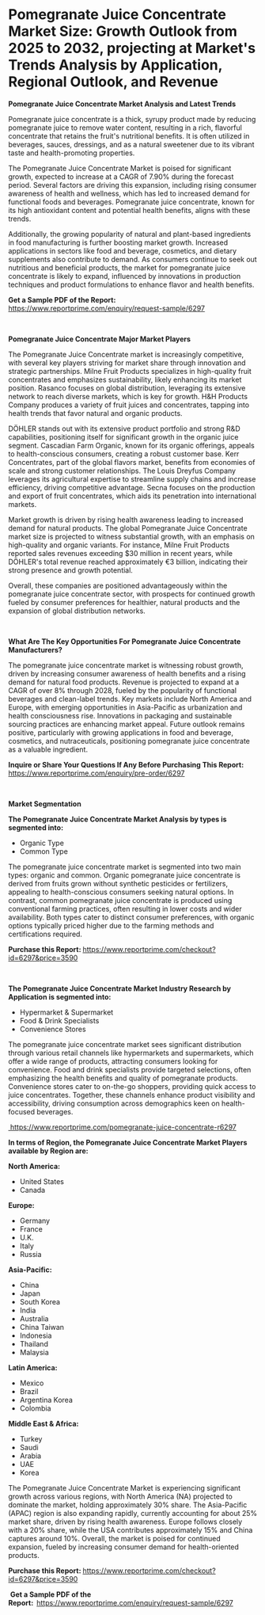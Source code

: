 <p><h1>Pomegranate Juice Concentrate Market Size: Growth Outlook from 2025 to 2032, projecting at Market's Trends Analysis by Application, Regional Outlook, and Revenue</h1></p><p><strong>Pomegranate Juice Concentrate Market Analysis and Latest Trends</strong></p>
<p><p>Pomegranate juice concentrate is a thick, syrupy product made by reducing pomegranate juice to remove water content, resulting in a rich, flavorful concentrate that retains the fruit's nutritional benefits. It is often utilized in beverages, sauces, dressings, and as a natural sweetener due to its vibrant taste and health-promoting properties.</p><p>The Pomegranate Juice Concentrate Market is poised for significant growth, expected to increase at a CAGR of 7.90% during the forecast period. Several factors are driving this expansion, including rising consumer awareness of health and wellness, which has led to increased demand for functional foods and beverages. Pomegranate juice concentrate, known for its high antioxidant content and potential health benefits, aligns with these trends.</p><p>Additionally, the growing popularity of natural and plant-based ingredients in food manufacturing is further boosting market growth. Increased applications in sectors like food and beverage, cosmetics, and dietary supplements also contribute to demand. As consumers continue to seek out nutritious and beneficial products, the market for pomegranate juice concentrate is likely to expand, influenced by innovations in production techniques and product formulations to enhance flavor and health benefits.</p></p>
<p><strong>Get a Sample PDF of the Report:&nbsp;</strong> <a href="https://www.reportprime.com/enquiry/request-sample/6297?utm_campaign=4581&utm_medium=2&utm_source=Github&utm_content=ia&utm_term=15052025&utm_id=pomegranate-juice-concentrate">https://www.reportprime.com/enquiry/request-sample/6297</a></p>
<p>&nbsp;</p>
<p><strong>Pomegranate Juice Concentrate Major Market Players</strong></p>
<p><p>The Pomegranate Juice Concentrate market is increasingly competitive, with several key players striving for market share through innovation and strategic partnerships. Milne Fruit Products specializes in high-quality fruit concentrates and emphasizes sustainability, likely enhancing its market position. Rasanco focuses on global distribution, leveraging its extensive network to reach diverse markets, which is key for growth. H&H Products Company produces a variety of fruit juices and concentrates, tapping into health trends that favor natural and organic products.</p><p>DÖHLER stands out with its extensive product portfolio and strong R&D capabilities, positioning itself for significant growth in the organic juice segment. Cascadian Farm Organic, known for its organic offerings, appeals to health-conscious consumers, creating a robust customer base. Kerr Concentrates, part of the global flavors market, benefits from economies of scale and strong customer relationships. The Louis Dreyfus Company leverages its agricultural expertise to streamline supply chains and increase efficiency, driving competitive advantage. Secna focuses on the production and export of fruit concentrates, which aids its penetration into international markets.</p><p>Market growth is driven by rising health awareness leading to increased demand for natural products. The global Pomegranate Juice Concentrate market size is projected to witness substantial growth, with an emphasis on high-quality and organic variants. For instance, Milne Fruit Products reported sales revenues exceeding $30 million in recent years, while DÖHLER's total revenue reached approximately €3 billion, indicating their strong presence and growth potential.</p><p>Overall, these companies are positioned advantageously within the pomegranate juice concentrate sector, with prospects for continued growth fueled by consumer preferences for healthier, natural products and the expansion of global distribution networks.</p></p>
<p>&nbsp;</p>
<p><strong>What Are The Key Opportunities For Pomegranate Juice Concentrate Manufacturers?</strong></p>
<p><p>The pomegranate juice concentrate market is witnessing robust growth, driven by increasing consumer awareness of health benefits and a rising demand for natural food products. Revenue is projected to expand at a CAGR of over 8% through 2028, fueled by the popularity of functional beverages and clean-label trends. Key markets include North America and Europe, with emerging opportunities in Asia-Pacific as urbanization and health consciousness rise. Innovations in packaging and sustainable sourcing practices are enhancing market appeal. Future outlook remains positive, particularly with growing applications in food and beverage, cosmetics, and nutraceuticals, positioning pomegranate juice concentrate as a valuable ingredient.</p></p>
<p><strong>Inquire or Share Your Questions If Any Before Purchasing This Report:</strong> <a href="https://www.reportprime.com/enquiry/pre-order/6297?utm_campaign=4581&utm_medium=2&utm_source=Github&utm_content=ia&utm_term=15052025&utm_id=pomegranate-juice-concentrate">https://www.reportprime.com/enquiry/pre-order/6297</a></p>
<p>&nbsp;</p>
<p><strong>Market Segmentation</strong></p>
<p><strong>The Pomegranate Juice Concentrate Market Analysis by types is segmented into:</strong></p>
<p><ul><li>Organic Type</li><li>Common Type</li></ul></p>
<p><p>The pomegranate juice concentrate market is segmented into two main types: organic and common. Organic pomegranate juice concentrate is derived from fruits grown without synthetic pesticides or fertilizers, appealing to health-conscious consumers seeking natural options. In contrast, common pomegranate juice concentrate is produced using conventional farming practices, often resulting in lower costs and wider availability. Both types cater to distinct consumer preferences, with organic options typically priced higher due to the farming methods and certifications required.</p></p>
<p><strong>Purchase this Report:&nbsp;</strong><a href="https://www.reportprime.com/checkout?id=6297&price=3590&utm_campaign=4581&utm_medium=2&utm_source=Github&utm_content=ia&utm_term=15052025&utm_id=pomegranate-juice-concentrate">https://www.reportprime.com/checkout?id=6297&price=3590</a></p>
<p>&nbsp;</p>
<p><strong>The Pomegranate Juice Concentrate Market Industry Research by Application is segmented into:</strong></p>
<p><ul><li>Hypermarket & Supermarket</li><li>Food & Drink Specialists</li><li>Convenience Stores</li></ul></p>
<p><p>The pomegranate juice concentrate market sees significant distribution through various retail channels like hypermarkets and supermarkets, which offer a wide range of products, attracting consumers looking for convenience. Food and drink specialists provide targeted selections, often emphasizing the health benefits and quality of pomegranate products. Convenience stores cater to on-the-go shoppers, providing quick access to juice concentrates. Together, these channels enhance product visibility and accessibility, driving consumption across demographics keen on health-focused beverages.</p></p>
<p><a href="https://www.reportprime.com/pomegranate-juice-concentrate-r6297?utm_campaign=4581&utm_medium=2&utm_source=Github&utm_content=ia&utm_term=15052025&utm_id=pomegranate-juice-concentrate">&nbsp;https://www.reportprime.com/pomegranate-juice-concentrate-r6297</a></p>
<p><strong>In terms of Region, the Pomegranate Juice Concentrate Market Players available by Region are:</strong></p>
<p>
    <p> <strong> North America: </strong>
        <ul>
            <li>United States</li>
            <li>Canada</li>
        </ul>
        </p> 
    <p> <strong> Europe: </strong>
        <ul>
            <li>Germany</li>
            <li>France</li>
            <li>U.K.</li>
            <li>Italy</li>
            <li>Russia</li>
        </ul>
        </p> 
    <p> <strong> Asia-Pacific: </strong>
        <ul>
            <li>China</li>
            <li>Japan</li>
            <li>South Korea</li>
            <li>India</li>
            <li>Australia</li>
            <li>China Taiwan</li>
            <li>Indonesia</li>
            <li>Thailand</li>
            <li>Malaysia</li>
        </ul>
        </p> 
    <p> <strong> Latin America: </strong>
        <ul>
            <li>Mexico</li>
            <li>Brazil</li>
            <li>Argentina Korea</li>
            <li>Colombia</li>
        </ul>
        </p> 
    <p> <strong> Middle East & Africa: </strong>
        <ul>
            <li>Turkey</li>
            <li>Saudi</li>
            <li>Arabia</li>
            <li>UAE</li>
            <li>Korea</li>
        </ul>
    </p>
    </p>
<p><p>The Pomegranate Juice Concentrate Market is experiencing significant growth across various regions, with North America (NA) projected to dominate the market, holding approximately 30% share. The Asia-Pacific (APAC) region is also expanding rapidly, currently accounting for about 25% market share, driven by rising health awareness. Europe follows closely with a 20% share, while the USA contributes approximately 15% and China captures around 10%. Overall, the market is poised for continued expansion, fueled by increasing consumer demand for health-oriented products.</p></p>
<p><strong>Purchase this Report: </strong><a href="https://www.reportprime.com/checkout?id=6297&price=3590&utm_campaign=4581&utm_medium=2&utm_source=Github&utm_content=ia&utm_term=15052025&utm_id=pomegranate-juice-concentrate">https://www.reportprime.com/checkout?id=6297&price=3590</a></p>
<p>&nbsp;<strong>Get a Sample PDF of the Report:&nbsp;&nbsp;</strong><a href="https://www.reportprime.com/enquiry/request-sample/6297?utm_campaign=4581&utm_medium=2&utm_source=Github&utm_content=ia&utm_term=15052025&utm_id=pomegranate-juice-concentrate">https://www.reportprime.com/enquiry/request-sample/6297</a></p>
<p><strong></strong></p>
<p><p></p><p></p><p></p></p>